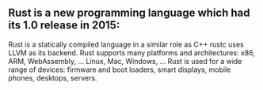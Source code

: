 ## Rust is a new programming language which had its 1.0 release in 2015:

Rust is a statically compiled language in a similar role as C++
rustc uses LLVM as its backend.
Rust supports many platforms and architectures:
x86, ARM, WebAssembly, …
Linux, Mac, Windows, …
Rust is used for a wide range of devices:
firmware and boot loaders,
smart displays,
mobile phones,
desktops,
servers.
